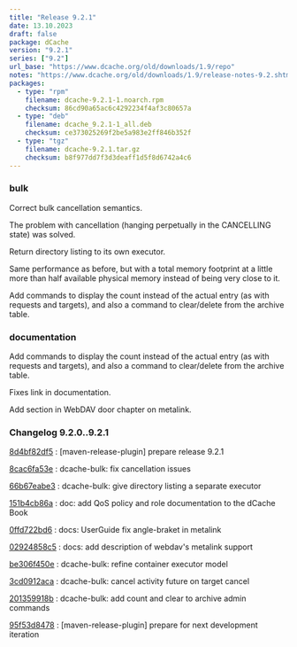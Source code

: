 ```yaml
---
title: "Release 9.2.1"
date: 13.10.2023
draft: false
package: dCache
version: "9.2.1"
series: ["9.2"]
url_base: "https://www.dcache.org/old/downloads/1.9/repo"
notes: "https://www.dcache.org/old/downloads/1.9/release-notes-9.2.shtml"
packages:
  - type: "rpm"
    filename: dcache-9.2.1-1.noarch.rpm
    checksum: 86cd90a65ac6c4292234f4af3c80657a
  - type: "deb"
    filename: dcache_9.2.1-1_all.deb
    checksum: ce373025269f2be5a983e2ff846b352f
  - type: "tgz"
    filename: dcache-9.2.1.tar.gz
    checksum: b8f977dd7f3d3deaff1d5f8d6742a4c6
---
```


### bulk

Correct bulk cancellation semantics.

The problem with cancellation (hanging
perpetually in the CANCELLING state) was solved.

Return directory listing to its own executor.

Same performance as before, but with a total memory
footprint at a little more than half available
physical memory instead of being very close to it.

Add commands to display the count instead of the
actual entry (as with requests and targets), and
also a command to clear/delete from the archive table.

### documentation

Add commands to display the count instead of the
actual entry (as with requests and targets), and
also a command to clear/delete from the archive table.

Fixes link in documentation.

Add section in WebDAV door chapter on metalink.


### Changelog 9.2.0..9.2.1

<!-- git log 9.2.0..9.2.1 -no-merges -format='[%h](https://github.com/dcache/dcache/commit/%H)%n:   %s%n' -->

[8d4bf82df5](https://github.com/dcache/dcache/commit/8d4bf82df5fbd54d27b4d2a6222c9840096374bc)
:   [maven-release-plugin] prepare release 9.2.1

[8cac6fa53e](https://github.com/dcache/dcache/commit/8cac6fa53e66b78a5ee8113af57af0317dff2d95)
:   dcache-bulk: fix cancellation issues

[66b67eabe3](https://github.com/dcache/dcache/commit/66b67eabe35375a6ace1d60d75204391bda32d7d)
:   dcache-bulk: give directory listing a separate executor

[151b4cb86a](https://github.com/dcache/dcache/commit/151b4cb86a45f3f2497ca04af722714105abe314)
:   doc:  add QoS policy and role documentation to the dCache Book

[0ffd722bd6](https://github.com/dcache/dcache/commit/0ffd722bd649ac42f441f0ed894c96c50b94bc7e)
:   docs: UserGuide fix angle-braket in metalink

[02924858c5](https://github.com/dcache/dcache/commit/02924858c5ce79944eb250762cf5355ae37fbc83)
:   docs: add description of webdav's metalink support

[be306f450e](https://github.com/dcache/dcache/commit/be306f450e3300782cd3d065eb46a6faefa6b07d)
:   dcache-bulk: refine container executor model

[3cd0912aca](https://github.com/dcache/dcache/commit/3cd0912aca01a4ef33d24ba714248a1c18a62fea)
:   dcache-bulk:  cancel activity future on target cancel

[201359918b](https://github.com/dcache/dcache/commit/201359918b75f5a9445c291b9d8a2cba83bacd46)
:   dcache-bulk: add count and clear to archive admin commands

[95f53d8478](https://github.com/dcache/dcache/commit/95f53d84784de8c194f1c8b9a47d74824c1aab90)
:   [maven-release-plugin] prepare for next development iteration

